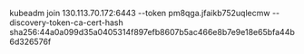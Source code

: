 kubeadm join 130.113.70.172:6443 --token pm8qga.jfaikb752uqlecmw --discovery-token-ca-cert-hash sha256:44a0a099d35a0405314f897efb8607b5ac466e8b7e9e18e65bfa44b6d326576f 
